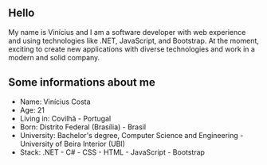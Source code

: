 ## Hello

My name is Vinícius and I am a software developer with web experience and using technologies like .NET, JavaScript, and Bootstrap. At the moment, exciting to create new applications with diverse technologies and work in a modern and solid company.

## Some informations about me

- Name: Vinícius Costa
- Age: 21
- Living in: Covilhã - Portugal
- Born: Distrito Federal (Brasília) - Brasil
- University: Bachelor's degree, Computer Science and Engineering - University of Beira Interior (UBI)
- Stack: .NET - C# - CSS - HTML - JavaScript - Bootstrap
